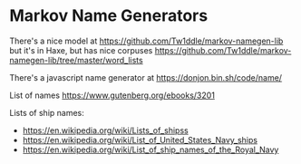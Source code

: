 # Markov Name Generators

There's a nice model at https://github.com/Tw1ddle/markov-namegen-lib but it's in Haxe, but has nice corpuses https://github.com/Tw1ddle/markov-namegen-lib/tree/master/word_lists

There's a javascript name generator at https://donjon.bin.sh/code/name/ 

List of names https://www.gutenberg.org/ebooks/3201

Lists of ship names:

- https://en.wikipedia.org/wiki/Lists_of_shipss
- https://en.wikipedia.org/wiki/List_of_United_States_Navy_ships
- https://en.wikipedia.org/wiki/List_of_ship_names_of_the_Royal_Navy

